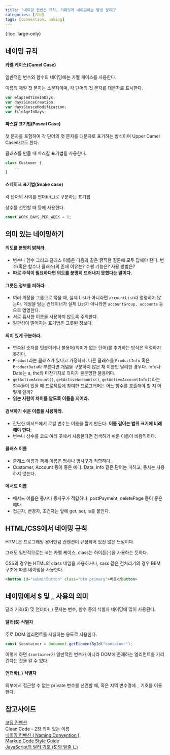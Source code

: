 ```yaml
---
title: "네이밍 컨벤션 규칙, 의미있게 네이밍하는 방법 정리🧹"
categories: [기타]
tags: [convention, naming]
---
```


{:toc .large-only}

## 네이밍 규칙

#### 카멜 케이스(Camel Case)

일반적인 변수와 함수의 네이밍에는 카멜 케이스를 사용한다.

이름의 제일 첫 문자는 소문자이며, 각 단어의 첫 문자를 대문자로 표시한다.

```js
var elapsedTimeInDays;
var daysSinceCreation;
var daysSinsceModification;
var fileAgeInDays;
```

#### 파스칼 표기법(Pascal Case)

첫 문자를 포함하여 각 단어의 첫 문자를 대문자로 표기하는 방식이며 Upper Camel Case라고도 한다.

클래스를 만들 때 파스칼 표기법을 사용한다.

```js
class Customer {
    ...
}
```

#### 스네이크 표기법(Snake case)

각 단어의 사이를 언더바(\_)로 구분하는 표기법

상수를 선언할 때 등에 사용한다.

```js
const WORK_DAYS_PER_WEEK = 5;
```

## 의미 있는 네이밍하기

#### 의도를 분명히 밝혀라.

- 변수나 함수 그리고 클래스 이름은 다음과 같은 굵직한 질문에 모두 답해야 한다. 변수(혹은 함수나 클래스)의 존재 이유는? 수행 기능은? 사용 방법은?
- **따로 주석이 필요하다면 의도를 분명히 드러내지 못했다는 말이다.**

#### 그릇된 정보를 피하라.

- 여러 계정을 그룹으로 묶을 때, 실제 List가 아니라면 `accountList`라 명명하지 않는다. 계정을 담는 컨테이너가 실제 List가 아니라면 `accountGroup, accounts` 등으로 명명한다.
- 서로 흡사한 이름을 사용하지 않도록 주의한다.
- 일관성이 떨어지는 표기법은 그릇된 정보다.

#### 의미 있게 구분하라.

- 연속된 숫자를 덧붙이거나 불용어(의미가 없는 단어)를 추가하는 방식은 적절하지 못하다.
- `Product`라는 클래스가 있다고 가정하자. 다른 클래스를 `ProductInfo` 혹은 `ProductData`라 부른다면 개념을 구분하지 않은 채 이름만 달리한 경우다. Info나 Data는 a, the와 마찬가지로 의미가 불분명한 불용어다.
- `getActiveAccount()`, `getActiveAccounts()`, `getActiveAccountInfo()`라는 함수들이 있을 때 프로젝트에 참여한 프로그래머는 어느 함수를 호출해야 할 지 어떻게 알까?
- **읽는 사람이 차이를 알도록 이름을 지어라.**

#### 검색하기 쉬운 이름을 사용하라.

- 간단한 메서드에서 로컬 변수는 이름을 짧게 만든다. **이름 길이는 범위 크기에 비례해야 한다.**
- 변수나 상수를 코드 여러 곳에서 사용한다면 검색하기 쉬운 이름이 바람직하다.

#### 클래스 이름

- 클래스 이름과 객체 이름은 명사나 명사구가 적합하다.
- Customer, Account 등이 좋은 예다. Data, Info 같은 단어는 피하고, 동사는 사용하지 않는다.

#### 메서드 이름

- 메서드 이름은 동사나 동사구가 적합하다. postPayment, deletePage 등이 좋은 예다.
- 접근자, 변경자, 조건자는 앞에 get, set, is를 붙인다.

## HTML/CSS에서 네이밍 규칙

HTML은 프로그래밍 용어만큼 컨벤션이 규정되어 있진 않은 느낌이다.

그래도 일반적으로는 id는 카멜 케이스, class는 하이픈(-)을 사용하는 듯하다.

CSS의 경우는 HTML의 class 네임을 사용하거나, sass 같은 전처리기의 경우 BEM 구조에 따른 네이밍을 사용한다.

```html
<button id="submitButton" class="btn primary">버튼</button>
```

## 네이밍에서 $ 및 \_ 사용의 의미

달러 기호($) 및 언더바(\_) 문자는 변수, 함수 등의 식별자 네이밍에 많이 사용된다.

#### 달러($) 식별자

주로 DOM 엘리먼트를 지칭하는 용도로 사용한다.

```js
const $container = document.getElementById("container");
```

이렇게 하면 `$container`가 일반적인 변수가 아니라 DOM에 존재하는 엘리먼트를 가리킨다는 것을 알 수 있다.

#### 언더바(\_) 식별자

외부에서 접근할 수 없는 private 변수를 선언할 때, 혹은 지역 변수명에 `_` 기호를 이용한다.

## 참고사이트

[코딩 컨벤션](https://ui.toast.com/fe-guide/ko_CODING-CONVENTION/)<br/>
Clean Code - 2장 의미 있는 이름<br/>
[네이밍 컨벤션 ( Naming Convention )](https://bmind305.tistory.com/45)<br/>
[Markup Code Style Guide](https://tpl-code-style-guide.readthedocs.io/en/latest/markup/)<br/>
[JavaScript의 달러 기호 ($)와 밑줄 (\_)](https://ko.eferrit.com/javascript%EC%9D%98-%EB%8B%AC%EB%9F%AC-%EA%B8%B0%ED%98%B8-%EC%99%80-%EB%B0%91%EC%A4%84-_/)
